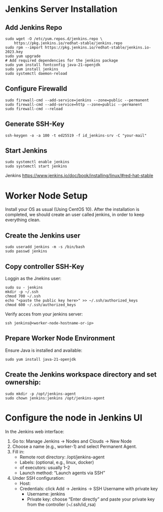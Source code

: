 # Jenkins Server Installation


## Add Jenkins Repo
```shell
sudo wget -O /etc/yum.repos.d/jenkins.repo \
    https://pkg.jenkins.io/redhat-stable/jenkins.repo
sudo rpm --import https://pkg.jenkins.io/redhat-stable/jenkins.io-2023.key
sudo yum upgrade
# Add required dependencies for the jenkins package
sudo yum install fontconfig java-21-openjdk
sudo yum install jenkins
sudo systemctl daemon-reload
```

## Configure Firewalld

```shell
sudo firewall-cmd --add-service=jenkins --zone=public --permanent
sudo firewall-cmd --add-service=http --zone=public --permanent
sudo firewall-cmd --reload
```

## Generate SSH-Key

```shell
ssh-keygen -o -a 100 -t ed25519 -f id_jenkins-srv -C "your-mail"
```

## Start Jenkins

```shell
sudo systemctl enable jenkins
sudo systemctl start jenkins
```

Jenkins https://www.jenkins.io/doc/book/installing/linux/#red-hat-stable


# Worker Node Setup

Install your OS as usual (Using CentOS 10). After the installation is completed,
we should create an user called jenkins, in order to keep everything clean. 

## Create the Jenkins user

```shell
sudo useradd jenkins -m -s /bin/bash
sudo passwd jenkins
```

## Copy controller SSH-Key

Loggin as the Jnekins user: 

```shell
sudo su - jenkins
mkdir -p ~/.ssh
chmod 700 ~/.ssh
echo "<paste the public key here>" >> ~/.ssh/authorized_keys
chmod 600 ~/.ssh/authorized_keys
```

Verify acces from your jenkins server:

```shell
ssh jenkins@<worker-node-hostname-or-ip>
```

## Prepare Worker Node Environment

Ensure Java is installed and available:

```shell
sudo yum install java-21-openjdk
```

## Create the Jenkins workspace directory and set ownership:

```shell
sudo mkdir -p /opt/jenkins-agent
sudo chown jenkins:jenkins /opt/jenkins-agent
```

# Configure the node in Jenkins UI

In the Jenkins web interface:

1. Go to: Manage Jenkins → Nodes and Clouds → New Node
2. Choose a name (e.g., worker-1) and select Permanent Agent.
3. Fill in:
    - Remote root directory: /opt/jenkins-agent
    - Labels: (optional, e.g., linux, docker)
    - of executors: usually 1–2
    - Launch method: “Launch agents via SSH”
4. Under SSH configuration:
    - Host: <worker-node-hostname-or-ip>
    - Credentials: click Add → Jenkins → SSH Username with private key
        - Username: jenkins
        - Private key: choose “Enter directly” and paste your private key from the controller (~/.ssh/id_rsa)

